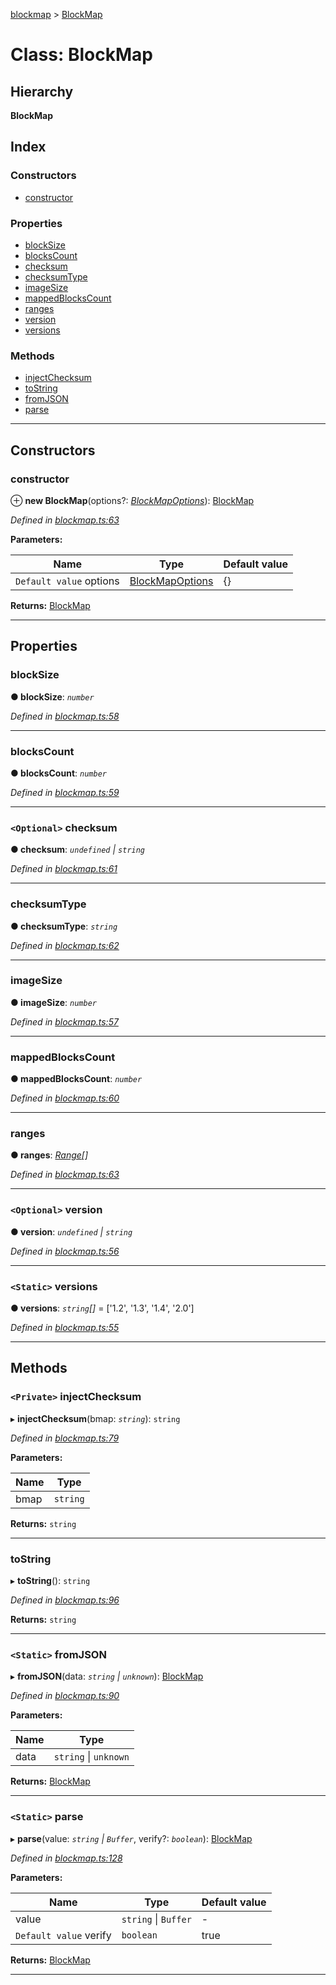 [blockmap](../README.md) > [BlockMap](../classes/blockmap.md)

# Class: BlockMap

## Hierarchy

**BlockMap**

## Index

### Constructors

* [constructor](blockmap.md#constructor)

### Properties

* [blockSize](blockmap.md#blocksize)
* [blocksCount](blockmap.md#blockscount)
* [checksum](blockmap.md#checksum)
* [checksumType](blockmap.md#checksumtype)
* [imageSize](blockmap.md#imagesize)
* [mappedBlocksCount](blockmap.md#mappedblockscount)
* [ranges](blockmap.md#ranges)
* [version](blockmap.md#version)
* [versions](blockmap.md#versions)

### Methods

* [injectChecksum](blockmap.md#injectchecksum)
* [toString](blockmap.md#tostring)
* [fromJSON](blockmap.md#fromjson)
* [parse](blockmap.md#parse)

---

## Constructors

<a id="constructor"></a>

###  constructor

⊕ **new BlockMap**(options?: *[BlockMapOptions](../interfaces/blockmapoptions.md)*): [BlockMap](blockmap.md)

*Defined in [blockmap.ts:63](https://github.com/balena-io-modules/blockmap/blob/cb8180a/lib/blockmap.ts#L63)*

**Parameters:**

| Name | Type | Default value |
| ------ | ------ | ------ |
| `Default value` options | [BlockMapOptions](../interfaces/blockmapoptions.md) |  {} |

**Returns:** [BlockMap](blockmap.md)

___

## Properties

<a id="blocksize"></a>

###  blockSize

**● blockSize**: *`number`*

*Defined in [blockmap.ts:58](https://github.com/balena-io-modules/blockmap/blob/cb8180a/lib/blockmap.ts#L58)*

___
<a id="blockscount"></a>

###  blocksCount

**● blocksCount**: *`number`*

*Defined in [blockmap.ts:59](https://github.com/balena-io-modules/blockmap/blob/cb8180a/lib/blockmap.ts#L59)*

___
<a id="checksum"></a>

### `<Optional>` checksum

**● checksum**: *`undefined` \| `string`*

*Defined in [blockmap.ts:61](https://github.com/balena-io-modules/blockmap/blob/cb8180a/lib/blockmap.ts#L61)*

___
<a id="checksumtype"></a>

###  checksumType

**● checksumType**: *`string`*

*Defined in [blockmap.ts:62](https://github.com/balena-io-modules/blockmap/blob/cb8180a/lib/blockmap.ts#L62)*

___
<a id="imagesize"></a>

###  imageSize

**● imageSize**: *`number`*

*Defined in [blockmap.ts:57](https://github.com/balena-io-modules/blockmap/blob/cb8180a/lib/blockmap.ts#L57)*

___
<a id="mappedblockscount"></a>

###  mappedBlocksCount

**● mappedBlocksCount**: *`number`*

*Defined in [blockmap.ts:60](https://github.com/balena-io-modules/blockmap/blob/cb8180a/lib/blockmap.ts#L60)*

___
<a id="ranges"></a>

###  ranges

**● ranges**: *[Range](range.md)[]*

*Defined in [blockmap.ts:63](https://github.com/balena-io-modules/blockmap/blob/cb8180a/lib/blockmap.ts#L63)*

___
<a id="version"></a>

### `<Optional>` version

**● version**: *`undefined` \| `string`*

*Defined in [blockmap.ts:56](https://github.com/balena-io-modules/blockmap/blob/cb8180a/lib/blockmap.ts#L56)*

___
<a id="versions"></a>

### `<Static>` versions

**● versions**: *`string`[]* =  ['1.2', '1.3', '1.4', '2.0']

*Defined in [blockmap.ts:55](https://github.com/balena-io-modules/blockmap/blob/cb8180a/lib/blockmap.ts#L55)*

___

## Methods

<a id="injectchecksum"></a>

### `<Private>` injectChecksum

▸ **injectChecksum**(bmap: *`string`*): `string`

*Defined in [blockmap.ts:79](https://github.com/balena-io-modules/blockmap/blob/cb8180a/lib/blockmap.ts#L79)*

**Parameters:**

| Name | Type |
| ------ | ------ |
| bmap | `string` |

**Returns:** `string`

___
<a id="tostring"></a>

###  toString

▸ **toString**(): `string`

*Defined in [blockmap.ts:96](https://github.com/balena-io-modules/blockmap/blob/cb8180a/lib/blockmap.ts#L96)*

**Returns:** `string`

___
<a id="fromjson"></a>

### `<Static>` fromJSON

▸ **fromJSON**(data: *`string` \| `unknown`*): [BlockMap](blockmap.md)

*Defined in [blockmap.ts:90](https://github.com/balena-io-modules/blockmap/blob/cb8180a/lib/blockmap.ts#L90)*

**Parameters:**

| Name | Type |
| ------ | ------ |
| data | `string` \| `unknown` |

**Returns:** [BlockMap](blockmap.md)

___
<a id="parse"></a>

### `<Static>` parse

▸ **parse**(value: *`string` \| `Buffer`*, verify?: *`boolean`*): [BlockMap](blockmap.md)

*Defined in [blockmap.ts:128](https://github.com/balena-io-modules/blockmap/blob/cb8180a/lib/blockmap.ts#L128)*

**Parameters:**

| Name | Type | Default value |
| ------ | ------ | ------ |
| value | `string` \| `Buffer` | - |
| `Default value` verify | `boolean` | true |

**Returns:** [BlockMap](blockmap.md)

___

